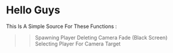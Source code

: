 # Hello Guys
This Is A Simple Source For These Functions :
>> Spawning Player 
>> Deleting Camera Fade (Black Screen)
>> Selecting Player For Camera Target
